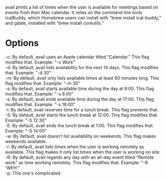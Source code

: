 avail prints a list of times when the user is available for meetings based on events from their Mac calendar. It relies on the command line tools icalBuddy, which Homebrew users can install with "brew install ical-buddy," and gdate, installed with “brew install coreutils.”

# Options
-c: By default, avail uses an Apple calendar titled “Calendar.” This flag modifies that. Example: "-c Work"  
-d: By default, avail lists availability for the next 14 days. This flag modifies that. Example: "-d 30"  
-m: By default, avail only lists available times at least 60 minutes long. This flag modifies that. Example: "-m 30"  
-s: By default, avail starts available time during the day at 9:00. This flag modifies that. Example: "-s 8:00"  
-s: By default, avail ends available time during the day at 17:00. This flag modifies that. Example: "-s 18:00"  
-l: By default, avail reserves time for a lunch break. This flag prevents that.  
-S: By default, avail starts the lunch break at 12:00. This flag modifies that. Example: "-S 12:30"  
-E: By default, avail ends the lunch break at 1:00. This flag modifies that. Example: "-S 14:00"  
-w: By default, avail doesn’t list availability on weekends. This flag makes weekends available.  
-r: By default, avail lists times when the user is working remotely as available. This flag makes it only list times when the user is working on site.  
-R: By default, avail regards any day with an all-day event titled “Remote work” as time working remotely. This flag modifies that. Example: "-R 'WFH'"  
-p: This one's complicated.
